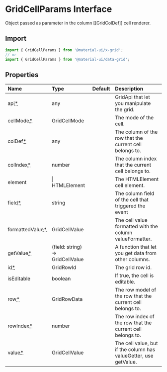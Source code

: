 # GridCellParams Interface

<p class="description">Object passed as parameter in the column [[GridColDef]] cell renderer.</p>

## Import

```js
import { GridCellParams } from '@material-ui/x-grid';
// or
import { GridCellParams } from '@material-ui/data-grid';
```

## Properties

| Name                                                                                   | Type                                                               | Default | Description                                                      |
| :------------------------------------------------------------------------------------- | :----------------------------------------------------------------- | :------ | :--------------------------------------------------------------- |
| <span class="prop-name required">api<abbr title="required">\*</abbr></span>            | <span class="prop-type">any</span>                                 |         | GridApi that let you manipulate the grid.                        |
| <span class="prop-name required">cellMode<abbr title="required">\*</abbr></span>       | <span class="prop-type">GridCellMode</span>                        |         | The mode of the cell.                                            |
| <span class="prop-name required">colDef<abbr title="required">\*</abbr></span>         | <span class="prop-type">any</span>                                 |         | The column of the row that the current cell belongs to.          |
| <span class="prop-name required">colIndex<abbr title="required">\*</abbr></span>       | <span class="prop-type">number</span>                              |         | The column index that the current cell belongs to.               |
| <span class="prop-name">element</span>                                                 | <span class="prop-type"> \| HTMLElement</span>                     |         | The HTMLElement cell element.                                    |
| <span class="prop-name required">field<abbr title="required">\*</abbr></span>          | <span class="prop-type">string</span>                              |         | The column field of the cell that triggered the event            |
| <span class="prop-name required">formattedValue<abbr title="required">\*</abbr></span> | <span class="prop-type">GridCellValue</span>                       |         | The cell value formatted with the column valueFormatter.         |
| <span class="prop-name required">getValue<abbr title="required">\*</abbr></span>       | <span class="prop-type">(field: string) =&gt; GridCellValue</span> |         | A function that let you get data from other columns.             |
| <span class="prop-name required">id<abbr title="required">\*</abbr></span>             | <span class="prop-type">GridRowId</span>                           |         | The grid row id.                                                 |
| <span class="prop-name">isEditable</span>                                              | <span class="prop-type">boolean</span>                             |         | If true, the cell is editable.                                   |
| <span class="prop-name required">row<abbr title="required">\*</abbr></span>            | <span class="prop-type">GridRowData</span>                         |         | The row model of the row that the current cell belongs to.       |
| <span class="prop-name required">rowIndex<abbr title="required">\*</abbr></span>       | <span class="prop-type">number</span>                              |         | The row index of the row that the current cell belongs to.       |
| <span class="prop-name required">value<abbr title="required">\*</abbr></span>          | <span class="prop-type">GridCellValue</span>                       |         | The cell value, but if the column has valueGetter, use getValue. |
